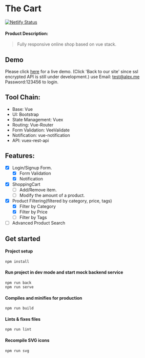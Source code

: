# The Cart

[![Netlify Status](https://api.netlify.com/api/v1/badges/f1c4b271-f167-4e3a-93bf-48c08878a610/deploy-status)](https://app.netlify.com/sites/shop-zc/deploys)

#### Product Description:

> Fully responsive online shop based on vue stack.

## Demo

Please click [here](https://shop-zc.netlify.com/home) for a live demo.
(Click 'Back to our site' since ssl encrypted API is still under development.)
use Email: test@alex.me Password:123456 to login.

## Tool Chain:

- Base: Vue
- UI: Bootstrap
- State Management: Vuex
- Routing: Vue-Router
- Form Validation: VeeValidate
- Notification: vue-notification
- API: vuex-rest-api

## Features:

- [x] Login/Signup Form.
  - [x] Form Validation
  - [x] Notification
- [x] ShoppingCart
  - [ ] Add/Remove item.
  - [ ] Modify the amount of a product.
- [x] Product Filtering(filtered by category, price, tags)
  - [x] Filter by Category
  - [x] Filter by Price
  - [ ] Filter by Tags
- [ ] Advanced Product Search

## Get started

#### Project setup

```
npm install
```

#### Run project in dev mode and start mock backend service

```
npm run back
npm run serve
```

#### Compiles and minifies for production

```
npm run build
```

#### Lints & fixes files

```
npm run lint
```

#### Recompile SVG icons

```
npm run svg
```

